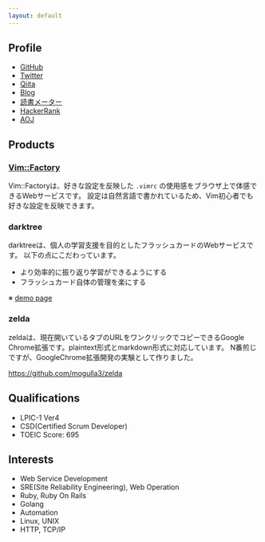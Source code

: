 ```yaml
---
layout: default
---
```


## Profile

- [GitHub](https://github.com/mogulla3)
- [Twitter](https://twitter.com/mogulla3)
- [Qiita](https://qiita.com/mogulla3)
- [Blog](http://sandragon.hatenablog.com/)
- [読書メーター](https://bookmeter.com/users/652493)
- [HackerRank](https://www.hackerrank.com/mogulla3?hr_r=1)
- [AOJ](http://judge.u-aizu.ac.jp/onlinejudge/user.jsp?id=mogulla3#2)

## Products

### [Vim::Factory](http://vimfactory.com)

Vim::Factoryは、好きな設定を反映した `.vimrc` の使用感をブラウザ上で体感できるWebサービスです。
設定は自然言語で書かれているため、Vim初心者でも好きな設定を反映できます。

### darktree

darktreeは、個人の学習支援を目的としたフラッシュカードのWebサービスです。
以下の点にこだわっています。

- より効率的に振り返り学習ができるようにする
- フラッシュカード自体の管理を楽にする

※ [demo page](https://darktree.herokuapp.com/mogulla3/decks)

### zelda

zeldaは、現在開いているタブのURLをワンクリックでコピーできるGoogle Chrome拡張です。plaintext形式とmarkdown形式に対応しています。
N番煎じですが、GoogleChrome拡張開発の実験として作りました。

https://github.com/mogulla3/zelda

## Qualifications

- LPIC-1 Ver4
- CSD(Certified Scrum Developer)
- TOEIC Score: 695

## Interests

- Web Service Development
- SRE(Site Reliability Engineering), Web Operation
- Ruby, Ruby On Rails
- Golang
- Automation
- Linux, UNIX
- HTTP, TCP/IP

